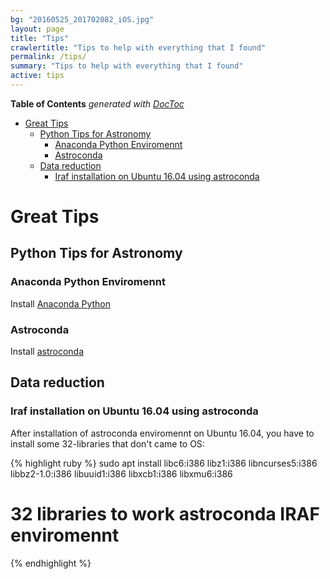 ```yaml
---
bg: "20160525_201702082_iOS.jpg"
layout: page
title: "Tips"
crawlertitle: "Tips to help with everything that I found"
permalink: /tips/
summary: "Tips to help with everything that I found"
active: tips
---
```

<!-- START doctoc generated TOC please keep comment here to allow auto update -->
<!-- DON'T EDIT THIS SECTION, INSTEAD RE-RUN doctoc TO UPDATE -->
**Table of Contents**  *generated with [DocToc](https://github.com/thlorenz/doctoc)*

- [Great Tips](#great-tips)
  - [Python Tips for Astronomy](#python-tips-for-astronomy)
    - [Anaconda Python Enviromennt](#anaconda-python-enviromennt)
    - [Astroconda](#astroconda)
  - [Data reduction](#data-reduction)
    - [Iraf installation on Ubuntu 16.04 using astroconda](#iraf-installation-on-ubuntu-1604-using-astroconda)

<!-- END doctoc generated TOC please keep comment here to allow auto update -->

# Great Tips 

## Python Tips for Astronomy

### Anaconda Python Enviromennt

Install [Anaconda Python][anaconda]

### Astroconda

Install [astroconda][astroconda]

## Data reduction

### Iraf installation on Ubuntu 16.04 using astroconda

After installation of astroconda enviromennt on Ubuntu 16.04, you have to install some 32-libraries that don't came to OS:

{% highlight ruby %}
sudo apt install libc6:i386 libz1:i386 libncurses5:i386 libbz2-1.0:i386 libuuid1:i386 libxcb1:i386 libxmu6:i386
# 32 libraries to work astroconda IRAF enviromennt
{% endhighlight %}


<!-- references -->
[astroconda]:http://astroconda.readthedocs.io/en/latest/
[anaconda]: https://www.continuum.io/downloads